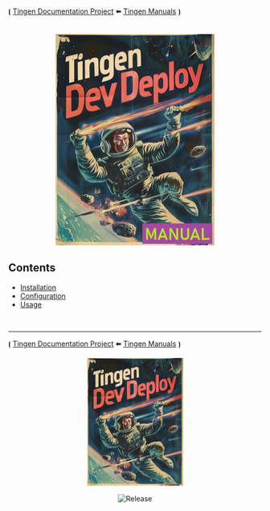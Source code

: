 <!-- u250812 -->

⦗ [Tingen Documentation Project](../../README.md) 🠬 [Tingen Manuals](../README.md) ⦘
<br>
<br>
<div align="center">

  ![logo](/.github/img/logo/man/TngnDocProj-TngnDvdpMan-320x420.png)

</div>

## Contents

* [Installation](tngndvdp-installation.md)
* [Configuration](tngndvdp-configuration.md)
* [Usage](tngndvdp-usage.md)


<br>

***

⦗ [Tingen Documentation Project](../../README.md) 🠬 [Tingen Manuals](../README.md) ⦘


<div align="center">

  ![logo](https://github.com/spectrum-health-systems/tingen-dev-deploy/blob/main/.github/image/logo/tngndvdp-194x254.png)

  ![Release](https://img.shields.io/badge/release-v2.2-teal)

</div>
